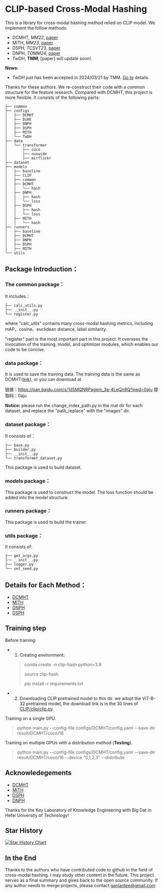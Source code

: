 # CLIP-based Cross-Modal Hashing

This is a library for cross-modal hashing method relied on CLIP model. We implement the follow methods:
- DCMHT, _MM22_, [paper](https://dl.acm.org/doi/abs/10.1145/3503161.3548187)
- MITH, _MM23_, [paper](https://dl.acm.org/doi/10.1145/3581783.3612411)
- DSPH, _TCSVT23_, [paper](https://ieeexplore.ieee.org/document/10149001)
- DNPH, _TOMM24_, [paper](https://dl.acm.org/doi/10.1145/3643639)
- TwDH, __TMM__, [paper] will update soon!. 

**News:** 
- TwDH just has been accepted in 2024/03/21 by TMM. [Go to](./runners/TwDH/README.md) details.

Thanks for these authors. We re-construct their code with a common structure for the feature research. Compared with DCMHT, this project is more flexible. It consists of the following parts:

```
├── common
├── configs
│   ├── DCMHT
│   ├── DiHE
│   ├── DNPH
│   ├── DSPH
│   ├── MITH
│   └── TwDH
├── data
│   └── transformer
│       ├── coco
│       ├── nuswide
│       ├── mirflickr
├── dataset
├── models
│   ├── baseline
│   ├── CLIP
│   ├── common
│   ├── DCMHT
│   │   └── hash
│   ├── DNPH
│   │   ├── hash
│   │   └── loss
│   ├── DSPH
│   │   ├── hash
│   │   └── loss
│   ├── MITH
│   │   └── hash
├── runners
│   ├── baseline
│   ├── DCMHT
│   ├── DNPH
│   ├── DSPH
│   ├── MITH
└── utils
```

## Package Introduction：
### The common package：
It includes：
```
├── calc_utils.py
├── __init__.py
└── register.py
```
where "calc_utils" contains many cross-modal hashing metrics, including mAP，cosine、euclidean distance, label similarity.

"register" part is the most important part in this project. It oversees the invocation of the training, model, and optimizer modules, which enables our code to be concise. 
### data package：
It is used to save the training data. The training data is the same as DCMHT([link](https://github.com/kalenforn/DCHMT/tree/main)), or you can download at 

链接：https://pan.baidu.com/s/1d5MQNRPagem_3a-4LeQn8Q?pwd=0aju 
提取码：0aju

**Notice:** please run the change_index_path.py in the mat dir for each dataset, and replace the "path_replace" with the "images" dir.

### dataset package：
It consists of：
```
├── base.py
├── builder.py
├── __init__.py
└── transformer_dataset.py
```
This package is used to build dataset.

### models package：
This package is used to construct the model. The loss function should be added into the model structure.

### runners package：
This package is used to build the trainer.

### utils package：
It consists of:
```
├── get_args.py
├── __init__.py
├── logger.py
└── set_seed.py
```

## Details for Each Method：

- [DCMHT](./runners/DCMHT/README.md)
- [MITH](./runners/MITH/README.md)
- [DNPH](./runners/DNPH/README.md)
- [DSPH](./runners/DSPH/README.md)

## Training step


Before training:
- 1. Creating environment:
    > conda create -n clip-hash python=3.8
    >
    > source clip-hash
    >
    > pip install -r requirements.txt

- 2. Downloading CLIP pretrained model to this dir. we adopt the ViT-B-32 pretrained model, the download link is in the 30 lines of [CLIP/clip/clip.py](https://github.com/openai/CLIP/blob/main/clip/clip.py).

Training on a single GPU.
> python main.py --config-file configs/DCMHT/config.yaml --save-dir result/DCMHT/coco/16

Training on multiple GPUs with a distribution method (**Testing**).
> python main.py --config-file configs/DCMHT/config.yaml --save-dir result/DCMHT/coco/16 --device "0,1,2,3" --distribute

## Acknowledegements

- [DCMHT](https://github.com/kalenforn/DCHMT/tree/main)
- [MITH](https://github.com/DarrenZZhang/MITH)
- [DSPH](https://github.com/QinLab-WFU/DSPH)
- [DNPH](https://github.com/QinLab-WFU/OUR-DNPH)

Thanks for the Key Laboratory of Knowledge Engineering with Big Dat in Hefei University of Technology!

## Star History

[![Star History Chart](https://api.star-history.com/svg?repos=kalenforn/clip-based-cross-modal-hash&type=Date)](https://star-history.com/#kalenforn/clip-based-cross-modal-hash&Date)

## In the End
Thanks to the authors who have contributed code to github in the field of cross-modal hashing. I may study other content in the future. This project serves as a final summary and gives back to the open source community. If any author needs to merge projects, please contact ganlantee@gmail.com

